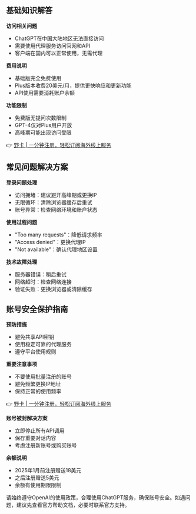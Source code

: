 ## 基础知识解答

**访问相关问题**
- ChatGPT在中国大陆地区无法直接访问
- 需要使用代理服务访问官网和API
- 客户端在国内可以正常使用，无需代理

**费用说明**
- 基础版完全免费使用
- Plus版本收费20美元/月，提供更快响应和更新功能
- API使用需要消耗账户余额

**功能限制**
- 免费版无提问次数限制
- GPT-4仅对Plus用户开放
- 高峰期可能出现访问受限

👉 [野卡 | 一分钟注册，轻松订阅海外线上服务](https://bit.ly/bewildcard)

## 常见问题解决方案

**登录问题处理**
- 访问拥堵：建议避开高峰期或更换IP
- 无限循环：清除浏览器缓存后重试
- 账号异常：检查网络环境和账户状态

**使用过程问题**
- "Too many requests"：降低请求频率
- "Access denied"：更换代理IP
- "Not available"：确认代理地区设置

**技术故障处理**
- 服务器错误：稍后重试
- 网络超时：检查网络连接
- 验证失败：更换浏览器或清除缓存

## 账号安全保护指南

**预防措施**
- 避免共享API密钥
- 使用稳定可靠的代理服务
- 遵守平台使用规则

**重要注意事项**
- 不要使用批量注册的账号
- 避免频繁更换IP地址
- 保持正常的使用频率

👉 [野卡 | 一分钟注册，轻松订阅海外线上服务](https://bit.ly/bewildcard)

**账号被封解决方案**
- 立即停止所有API调用
- 保存重要对话内容
- 考虑注册新账号或购买账号

**余额说明**
- 2025年1月前注册赠送18美元
- 之后注册赠送5美元
- 余额有使用期限限制

请始终遵守OpenAI的使用政策，合理使用ChatGPT服务，确保账号安全。如遇问题，建议先查看官方帮助文档，必要时联系官方支持。